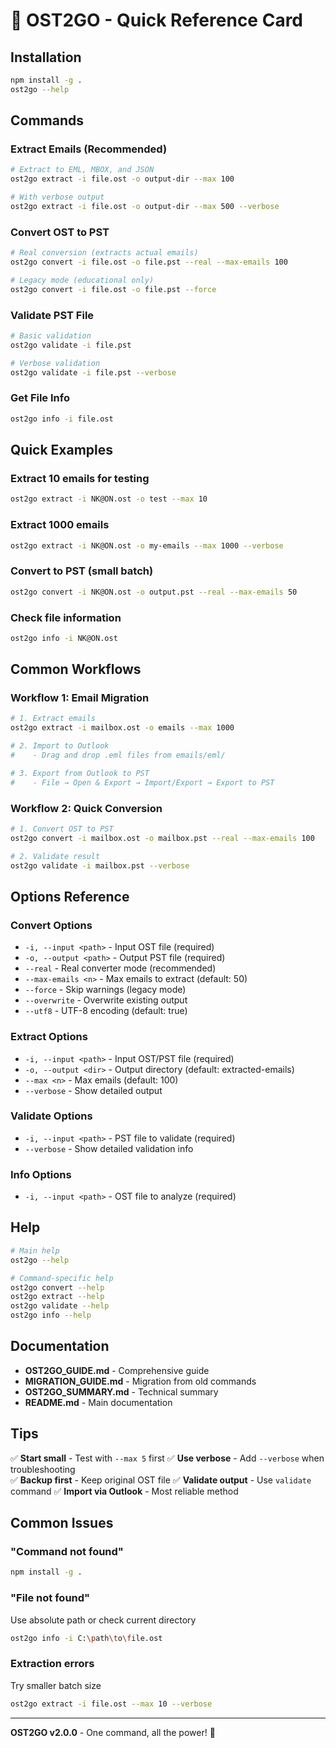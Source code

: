 # 🚀 OST2GO - Quick Reference Card

## Installation
```bash
npm install -g .
ost2go --help
```

## Commands

### Extract Emails (Recommended)
```bash
# Extract to EML, MBOX, and JSON
ost2go extract -i file.ost -o output-dir --max 100

# With verbose output
ost2go extract -i file.ost -o output-dir --max 500 --verbose
```

### Convert OST to PST
```bash
# Real conversion (extracts actual emails)
ost2go convert -i file.ost -o file.pst --real --max-emails 100

# Legacy mode (educational only)
ost2go convert -i file.ost -o file.pst --force
```

### Validate PST File
```bash
# Basic validation
ost2go validate -i file.pst

# Verbose validation
ost2go validate -i file.pst --verbose
```

### Get File Info
```bash
ost2go info -i file.ost
```

## Quick Examples

### Extract 10 emails for testing
```bash
ost2go extract -i NK@ON.ost -o test --max 10
```

### Extract 1000 emails
```bash
ost2go extract -i NK@ON.ost -o my-emails --max 1000 --verbose
```

### Convert to PST (small batch)
```bash
ost2go convert -i NK@ON.ost -o output.pst --real --max-emails 50
```

### Check file information
```bash
ost2go info -i NK@ON.ost
```

## Common Workflows

### Workflow 1: Email Migration
```bash
# 1. Extract emails
ost2go extract -i mailbox.ost -o emails --max 1000

# 2. Import to Outlook
#    - Drag and drop .eml files from emails/eml/

# 3. Export from Outlook to PST
#    - File → Open & Export → Import/Export → Export to PST
```

### Workflow 2: Quick Conversion
```bash
# 1. Convert OST to PST
ost2go convert -i mailbox.ost -o mailbox.pst --real --max-emails 100

# 2. Validate result
ost2go validate -i mailbox.pst --verbose
```

## Options Reference

### Convert Options
- `-i, --input <path>` - Input OST file (required)
- `-o, --output <path>` - Output PST file (required)
- `--real` - Real converter mode (recommended)
- `--max-emails <n>` - Max emails to extract (default: 50)
- `--force` - Skip warnings (legacy mode)
- `--overwrite` - Overwrite existing output
- `--utf8` - UTF-8 encoding (default: true)

### Extract Options
- `-i, --input <path>` - Input OST/PST file (required)
- `-o, --output <dir>` - Output directory (default: extracted-emails)
- `--max <n>` - Max emails (default: 100)
- `--verbose` - Show detailed output

### Validate Options
- `-i, --input <path>` - PST file to validate (required)
- `--verbose` - Show detailed validation info

### Info Options
- `-i, --input <path>` - OST file to analyze (required)

## Help

```bash
# Main help
ost2go --help

# Command-specific help
ost2go convert --help
ost2go extract --help
ost2go validate --help
ost2go info --help
```

## Documentation

- **OST2GO_GUIDE.md** - Comprehensive guide
- **MIGRATION_GUIDE.md** - Migration from old commands
- **OST2GO_SUMMARY.md** - Technical summary
- **README.md** - Main documentation

## Tips

✅ **Start small** - Test with `--max 5` first
✅ **Use verbose** - Add `--verbose` when troubleshooting  
✅ **Backup first** - Keep original OST file
✅ **Validate output** - Use `validate` command
✅ **Import via Outlook** - Most reliable method

## Common Issues

### "Command not found"
```bash
npm install -g .
```

### "File not found"
Use absolute path or check current directory
```bash
ost2go info -i C:\path\to\file.ost
```

### Extraction errors
Try smaller batch size
```bash
ost2go extract -i file.ost --max 10 --verbose
```

---

**OST2GO v2.0.0** - One command, all the power! 🚀
